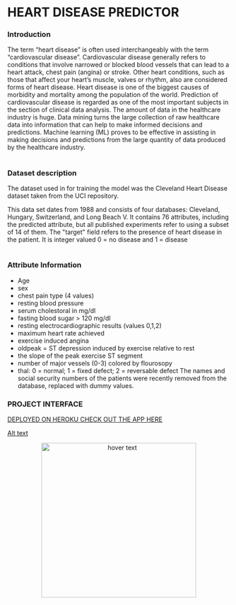# <h1> HEART DISEASE PREDICTOR </h1>
<h3> Introduction </h3>
 The term “heart disease” is often used interchangeably with the term “cardiovascular disease”. Cardiovascular disease generally refers to conditions that involve narrowed or blocked blood vessels that can lead to a heart attack, chest pain (angina) or stroke. Other heart conditions, such as those that affect your heart’s muscle, valves or rhythm, also are considered forms of heart disease.
Heart disease is one of the biggest causes of morbidity and mortality among the population of the world. Prediction of cardiovascular disease is regarded as one of the most important subjects in the section of clinical data analysis. The amount of data in the healthcare industry is huge. Data mining turns the large collection of raw healthcare data into information that can help to make informed decisions and predictions.  
Machine learning (ML) proves to be effective in assisting in making decisions and predictions from the large quantity of data produced by the healthcare industry.

# <h3> Dataset description 
  The dataset used in for training the model was the Cleveland Heart Disease dataset taken from the UCI repository.
 
This data set dates from 1988 and consists of four databases: Cleveland, Hungary, Switzerland, and Long Beach V. It contains 76 attributes, including the predicted attribute, but all published experiments refer to using a subset of 14 of them. The "target" field refers to the presence of heart disease in the patient. It is integer valued 0 = no disease and 1 = disease

# <h3> Attribute Information </h3>
* Age
* sex
* chest pain type (4 values)
* resting blood pressure
* serum cholestoral in mg/dl
* fasting blood sugar > 120 mg/dl
* resting electrocardiographic results (values 0,1,2)
* maximum heart rate achieved
* exercise induced angina
* oldpeak = ST depression induced by exercise relative to rest
* the slope of the peak exercise ST segment
* number of major vessels (0-3) colored by flourosopy
* thal: 0 = normal; 1 = fixed defect; 2 = reversable defect
The names and social security numbers of the patients were recently removed from the database, replaced with dummy values.

<h3> PROJECT INTERFACE </h3>

[DEPLOYED ON HEROKU CHECK OUT THE APP HERE](https://heart-disease-ai.herokuapp.com)

[Alt text](https://github.com/Tobyawo/Heart-Disease-Predictor-WebApp/blob/master/Screenshot_1~2.png?raw=true)

<p align="center">
  <img src="./screenshot_1~1.png" width="350" title="hover text">
</p>
